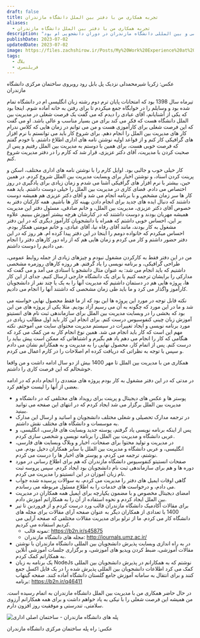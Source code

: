 ```yaml
---
draft: false
title: تجربه همکاری من با دفتر بین الملل دانشگاه مازندران
aliases:
  - تجربه همکاری من با دفتر بین الملل دانشگاه مازندران
description: "یکی از تجربه های کاری ام که خیلی بهش افتخار می کنم همکاری با مدیریت همکاری های علمی و بین المللی دانشگاه مازندران در دوران دانشجویی ام بود. "
publishDate: 2023-07-02
updatedDate: 2023-07-02
image: https://files.zachshirow.ir/Posts/My%20Work%20Experience%20at%20OISC.jpg
tags:
  - بلاگ
  - فریلنسری
---
```



عکس: زکریا شیرمحمدلی نزدیک پل بابل رود روبروی ساختمان مرکزی دانشگاه مازندران

تیرماه سال 1398 بود که امتحانات پایان ترم دوم رشته زبان انگلیسی ام در دانشگاه تمام شده بود و وسایلم را در خوابگاه جمع میکردم تا برای رفتن به خانه آماده شوم. اینجا بود که یکی از آشنایانم، آقای عبادی را دیدم که می گفت یک فرصت شغلی در مدیریت بین الملل دانشگاه هست که فکر می کند برای من بسیار مناسب و عالی باشد. او می گفت که این فرصت شغلی برای کارآموزی هست و من می توانم در زمان هایی که کلاس ندرام کار های مدیریت بین الملل را انجام دهم. برای شروع کار باید می توانستم با نرم افزار های گرافیکی کار کنم و از قواعد اولیه نوشتن نامه های اداری اطلاع داشتم. با خودم گفتم که فرصت خوبی هست، برای همین با دوستم به مدیریت بین الملل رفتیم و پس از صحبت کردن با مدیریت، آقای دکتر عزیزی، قرار شد که کارم را در دفتر مدیریت شروع کنم. 

کار خیلی خوب و جالبی بود. اوایل کارم را با نوشتن نامه های اداری مختلف، اسکن و پرینت کردن اسناد، و نوشتن اخبار برای وبسایت مدیریت بین الملل شروع کردم. در همین حین، بیشتر با نرم افزار های گرافیکی آشنا می شدم و زمان زیادی برای یادگیری در روز اختصاص می دادم. فضای کاری در مدیریت بین الملل را خیلی دوست داشتم. باید همه کار ها سر زمان مشخص و با برنامه انجام می شد و آقای دکتر عزیزی هم همیشه دوست داشتند که دنبال ایده های جدید برای انجام دادن بهینه کار ها باشیم. همه کارکنان دفتر به خصوص آقای دکتر عزیزی، مدیریت بین الملل، و خانم صادقی، مسئول دفتر این مدیریت همیشه مهربان بودند و دوست داشتند که در کنارشان هرچه بیشتر آموزش ببینیم. علاوه بر این، احساس خوبی داشتم که همراه با دانشجویان کارآموز دیگری که در این دفتر مشغول به کار بودند، مانند آقای رفاه نیا، آقای عبادی، و خانم مومنی همکار بودم. احساس میکردم که خانواده دومم را اینجا در این دفتر پیدا کرده ام. هر روز که در این دفتر حضور داشتم و کار می کردم و زمان هایی هم که از راه دور کارهای دفتر را انجام می دادیم را دوست داشتم. 

من در این دفتر فقط به کارکردن مشغول نبودم و چیزهای زیادی از جمله روابط عمومی، طراحی گرافیکی، و برنامه نویسی را یاد گرفتم. هر روزه کارهای روزمره مشخصی داشتیم که باید انجام می شد: به عنوان مثال دانشجو یا استادی می آمد و می گفت که مدارکی را برایشان ترجمه کنیم یا برای یک دانشگاه خارجی ارسال کنیم. جدای از این کار ها، پروژه هایی هم در دستمان داشتیم که مدیریت آنها را به یک یا چند نفر از دانشجویان کارآموز واگذار می کرد و ما باید طی زمان مشخصی که داشتند آنها را انجام می دادیم. 

نکته قابل توجه در مورد این پروژه ها این بود که از ما فقط محصول نهایی خواسته می شد و ما در این مورد که چگونه به آن می رسیم آزاد بودیم. مثلا یکی از پروژه های من این بود که بخشی را در وبسایت مدیریت بین الملل برای سازماندهی ثبت نام های انستیتو آموزش زبان چینی کنفوسیوس درست کنم. برای انجام این کار باید اول مطالب زیادی در مورد برنامه نویسی و ایجاد تغییرات در سیستم مدیریت محتوای سایت می آموختم. نکته مهم این است که کار باید انجام می شد. همین نوع انجام کار به من کمک می کرد که هنگامی که کار را انجام می دهم یاد هم بگیرم و اشتباهاتی که ممکن است پیش بیاید را درست کنم. پس از اتمام کار، محصول نهایی را به مدیریت و به همکارانم نشان می دادم و سپس با توجه به نظراتی که دریافت کرده ام اصلاحات را در کارم اعمال می کردم. 

همکاری من با مدیریت بین الملل تا مهر 1400 بیش از دو سال ادامه داشت و من واقعا خوشحالم که این فرصت کاری را داشتم. 

در مدتی که در این دفتر مشغول به کار بودم پروژه های متعددی را انجام دادم که در ادامه بعضی از آنها را لیست خواهم کرد. 

- پوستر ها و عکس های دیجیتال و پرینت برای رویداد های مختلفی که در دانشگاه و مدیریت بین الملل برگزار می شد ایجاد کردم که در انتهای این صفحه می توانید ببینید. 
- در ترجمه مدارک تحصیلی و شغلی مختلف دانشجویان و اساتید و ارسال این مدارک به موسسات و دانشگاه های مختلف نقش داشتم. 
- پس از اینکه برنامه نویسی یاد گرفتم، پوسته جدید وبسایت های فارسی، انگلیسی، و عربی دانشگاه و مدیریت بین الملل را برنامه نویسی و شخصی سازی کردم. 
- در مدیریت و تولید محتوا برای صفحات، اخبار و وبلاگ وبسایت های فارسی، انگلیسی، و عربی دانشگاه و مدیریت بین الملل با سایر همکاران دخیل بودم. می نوشتم، ترجمه می کردم، و پوستر های اخبار ها را درست می کردم. 
- صفحات انستیتو کنفوسیوس دانشگاه مازندران که هم برای اطلاع رسانی در مورد دوره ها و هم برای سازماندهی ثبت نام دانشجویان بود ایجاد کردم. سپس پروسه ثبت نام زبان آموزان در این انستیتو را مدیریت می کردم.
- گاهی اوقات ایمیل های دفتر را مدیریت می کردم، به سوالات پرسیده شده جواب می دادم، و درخواست های خدمات را به اطلاع مسئول مربوطه می رساندم. 
- امضای دیجیتال مخصوص و با مضمون یکپارچه برای ایمیل همه همکاران در مدیریت بین الملل ایجاد کردم و نحوه استفاده از آن را به همکارانم آموزش دادم. 
- برای مقالات آکادمیک دانشگاه مازندران قالب ورد درست کردم و از فروردین تا تیر 1400 با تعدادی از همکاران دیگر به عنوان صفحه آرای مقالات برای مجله های دانشگاه کار می کردم. ما از ترلو برای مدیریت مقالات مختلفی که صفحه آرایی می کردیم استفاده می کردیم. 
	- نمونه قالب: https://b2n.ir/s45875
	- مجله های دانشگاه مازندران: http://journals.umz.ac.ir/
- در به راه اندازی وبسایت پذیرش دانشجویان بین المللی دانشگاه مازندران با نوشتن مقالات آموزشی، ضبط کردن ویدیو های آموزشی، و برگزاری جلسات آموزشی آنلاین به همکارانم کمک کردم. 
- یک برنامه به زبان NodeJs نوشتم که به همکارانم در پذیرش دانشجویان بین المللی کمک می کرد اطلاعات دانشجویان بین المللی پذیرش شده را در یک فایل اکسل جمع کنند و برای انتقال به سامانه آموزش جامع گلستان دانشگاه آماده کنند. صفحه گیتهاب برنامه: https://b2n.ir/q46411

در حال حاضر همکاری من با مدیریت بین الملل دانشگاه مازندران به اتمام رسیده است. من همیشه این فرصت شغلی را با نیکی به یاد خواهم داشت و برای همه همکارانم آرزوی سلامتی، تندرستی و موفقیت روز افزون دارم. 

![پله های دانشگاه مازندران - ساختمان اصلی اداری](https://files.zachshirow.ir/Posts/UniversityOfMazandaranStairs.jpg)

عکس: راه پله ساختمان مرکزی دانشگاه مازندران